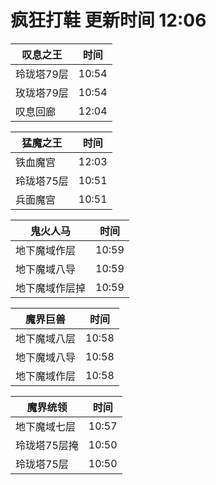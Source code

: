 # 疯狂打鞋 更新时间 12:06

| 叹息之王   | 时间    |
|--------|-------|
| 玲珑塔79层 | 10:54 |
| 玫珑塔79层 | 10:54 |
| 叹息回廊 | 12:04 |

| 猛魔之王   | 时间    |
|--------|-------|
| 铁血魔宫 | 12:03 |
| 玲珑塔75层 | 10:51 |
| 兵面魔宫 | 10:51 |

| 鬼火人马   | 时间    |
|--------|-------|
| 地下魔域作层 | 10:59 |
| 地下魔域八导 | 10:59 |
| 地下魔域作层掉 | 10:59 |

| 魔界巨兽   | 时间    |
|--------|-------|
| 地下魔域八层 | 10:58 |
| 地下魔域八导 | 10:58 |
| 地下魔域作层 | 10:58 |

| 魔界统领   | 时间    |
|--------|-------|
| 地下魔域七层 | 10:57 |
| 玲珑塔75层掩 | 10:50 |
| 玲珑塔75层 | 10:50 |
